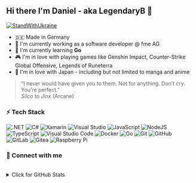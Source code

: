 ## Hi there I'm Daniel - aka LegendaryB 👋 

[![StandWithUkraine](https://img.shields.io/badge/-%23StandWithUkraine%20%F0%9F%87%BA%F0%9F%87%A6-white)](https://github.com/vshymanskyy/StandWithUkraine/blob/main/docs/README.md)

- 🇩🇪 Made in Germany
- 🏢 I'm currently working as a software developer @ fme AG
- 🌱 I'm currently learning **Go**
- 🎮 I'm in love with playing games like Genshin Impact, Counter-Strike Global Offensive, Legends of Runeterra
- 🗻 I'm in love with Japan - including but not limited to manga and anime  

> “I never would have given you to them. Not for anything. Don’t cry. You’re perfect.”  
> *Silco* to *Jinx* (Arcane)

### ⚡ Tech Stack
![.NET](https://img.shields.io/badge/.NET-5C2D91?style=for-the-badge&logo=.net&logoColor=white)
![C#](https://img.shields.io/badge/c%23-%23239120.svg?style=for-the-badge&logo=c-sharp&logoColor=white)
![Xamarin](https://img.shields.io/badge/Xamarin-3199DC?style=for-the-badge&logo=xamarin&logoColor=white)
![Visual Studio](https://img.shields.io/badge/Visual%20Studio-5C2D91.svg?style=for-the-badge&logo=visual-studio&logoColor=white)
![JavaScript](https://img.shields.io/badge/javascript-%23323330.svg?style=for-the-badge&logo=javascript&logoColor=%23F7DF1E)
![NodeJS](https://img.shields.io/badge/node.js-6DA55F?style=for-the-badge&logo=node.js&logoColor=white)
![TypeScript](https://img.shields.io/badge/typescript-%23007ACC.svg?style=for-the-badge&logo=typescript&logoColor=white)
![Visual Studio Code](https://img.shields.io/badge/Visual%20Studio%20Code-0078d7.svg?style=for-the-badge&logo=visual-studio-code&logoColor=white)
![Docker](https://img.shields.io/badge/docker-%230db7ed.svg?style=for-the-badge&logo=docker&logoColor=white)
![Go](https://img.shields.io/badge/go-%2300ADD8.svg?style=for-the-badge&logo=go&logoColor=white)
![Git](https://img.shields.io/badge/git-%23F05033.svg?style=for-the-badge&logo=git&logoColor=white)
![GitHub](https://img.shields.io/badge/github-%23121011.svg?style=for-the-badge&logo=github&logoColor=white)
![GitLab](https://img.shields.io/badge/gitlab-%23181717.svg?style=for-the-badge&logo=gitlab&logoColor=white)
![Gitea](https://img.shields.io/badge/Gitea-34495E?style=for-the-badge&logo=gitea&logoColor=5D9425)
![Raspberry Pi](https://img.shields.io/badge/-RaspberryPi-C51A4A?style=for-the-badge&logo=Raspberry-Pi)

### 💬 Connect with me 

<br>
<details>
<summary>Click for GitHub Stats</summary>
<p align="center">
    <img src="https://github-readme-stats.vercel.app/api?username=LegendaryB&&show_icons=true&theme=vue"/>
    <br>
    <img alt = "Top Language" src="https://github-readme-stats.vercel.app/api/top-langs/?username=LegendaryB&hide=html,&hide_border=true&title_color=5391FE&text_color=555"
</p>
</details>
